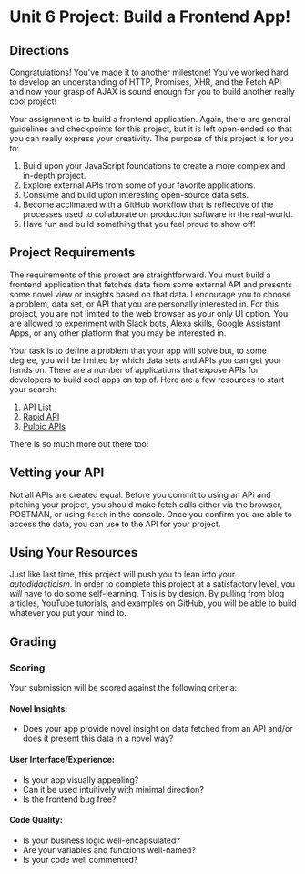 # Unit 6 Project: Build a Frontend App!

## Directions
Congratulations! You've made it to another milestone! You've worked hard to develop an understanding of HTTP, Promises, XHR, and the Fetch API and now your grasp of AJAX is sound enough for you to build another really cool project!

Your assignment is to build a frontend application. Again, there are general guidelines and checkpoints for this project, but it is left open-ended so that you can really express your creativity. The purpose of this project is for you to:
  1. Build upon your JavaScript foundations to create a more complex and in-depth project.
  2. Explore external APIs from some of your favorite applications.
  3. Consume and build upon interesting open-source data sets.
  4. Become acclimated with a GitHub workflow that is reflective of the processes used to collaborate on production software in the real-world.
  4. Have fun and build something that you feel proud to show off!

## Project Requirements
The requirements of this project are straightforward. You must build a frontend application that fetches data from some external API and presents some novel view or insights based on that data. I encourage you to choose a problem, data set, or API that you are personally interested in. For this project, you are not limited to the web browser as your only UI option. You are allowed to experiment with Slack bots, Alexa skills, Google Assistant Apps, or any other platform that you may be interested in.

Your task is to define a problem that your app will solve but, to some degree, you will be limited by which data sets and APIs you can get your hands on. There are a number of applications that expose APIs for developers to build cool apps on top of. Here are a few resources to start your search:
  1. [API List](https://apilist.fun/)
  2. [Rapid API](https://rapidapi.com/collection/list-of-free-apis)
  3. [Pulbic APIs](https://github.com/public-apis/public-apis)

There is so much more out there too!

## Vetting your API 

Not all APIs are created equal. Before you commit to using an APi and pitching your project, you should make fetch calls either via the browser, POSTMAN, or using `fetch` in the console. Once you confirm you are able to access the data, you can use to the API for your project. 

## Using Your Resources

Just like last time, this project will push you to lean into your _autodidacticism_. In order to complete this project at a satisfactory level, you _will_ have to do some self-learning. This is by design. By pulling from blog articles, YouTube tutorials, and examples on GitHub, you will be able to build whatever you put your mind to.

## Grading
### Scoring
Your submission will be scored against the following criteria:

#### Novel Insights:
* Does your app provide novel insight on data fetched from an API and/or does it present this data in a novel way?

#### User Interface/Experience:
* Is your app visually appealing?
* Can it be used intuitively with minimal direction?
* Is the frontend bug free?

#### Code Quality:
* Is your business logic well-encapsulated?
* Are your variables and functions well-named?
* Is your code well commented?


